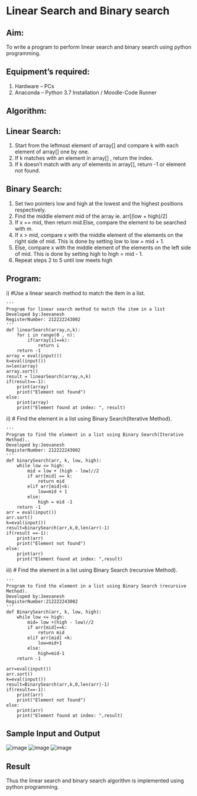 # Linear Search and Binary search
## Aim:
To write a program to perform linear search and binary search using python programming.
## Equipment’s required:
1.	Hardware – PCs
2.	Anaconda – Python 3.7 Installation / Moodle-Code Runner
## Algorithm:
## Linear Search:
1.	Start from the leftmost element of array[] and compare k with each element of array[] one by one.
2.	If k matches with an element in array[] , return the index.
3.	If k doesn’t match with any of elements in array[], return -1 or element not found.
## Binary Search:
1.	Set two pointers low and high at the lowest and the highest positions respectively.
2.	Find the middle element mid of the array ie. arr[(low + high)/2]
3.	If x == mid, then return mid.Else, compare the element to be searched with m.
4.	If x > mid, compare x with the middle element of the elements on the right side of mid. This is done by setting low to low = mid + 1.
5.	Else, compare x with the middle element of the elements on the left side of mid. This is done by setting high to high = mid - 1.
6.	Repeat steps 2 to 5 until low meets high
## Program:
i)	#Use a linear search method to match the item in a list.
``` 
''' 
Program for linear search method to match the item in a list
Developed by:Jeevanesh
RegisterNumber: 212222243002
'''
def linearSearch(array,n,k):
    for i in range(0 , n):
        if(array[i]==k):
            return i
    return -1        
array = eval(input())
k=eval(input())
n=len(array)
array.sort()
result = linearSearch(array,n,k)
if(result==-1):
    print(array)
    print("Element not found")
else:
    print(array)
    print("Element found at index: ", result)
```
ii)	# Find the element in a list using Binary Search(Iterative Method).
``` 
''' 
Program to find the element in a list using Binary Search(Iterative Method)..
Developed by:Jeevanesh
RegisterNumber: 212222243002
'''
def binarySearch(arr, k, low, high):
    while low <= high:
        mid = low + (high - low)//2
        if arr[mid] == k:
            return mid
        elif arr[mid]<k:
            low=mid + 1
        else:
            high = mid -1
    return -1
arr = eval(input())
arr.sort()
k=eval(input())
result=binarySearch(arr,k,0,len(arr)-1)
if(result ==-1):
    print(arr)
    print("Element not found")
else:
    print(arr)
    print("Element found at index: ",result)   
```
iii)	# Find the element in a list using Binary Search (recursive Method).
```
''' 
Program to find the element in a list using Binary Search (recursive Method).
Developed by:Jeevanesh
RegisterNumber:212222243002 
'''
def BinarySearch(arr, k, low, high):
    while low <= high:
        mid= low +(high - low)//2
        if arr[mid]==k:
            return mid 
        elif arr[mid] <k:
            low=mid+1
        else:
            high=mid-1
    return -1

arr=eval(input())
arr.sort()
k=eval(input())
result=BinarySearch(arr,k,0,len(arr)-1)
if(result==-1):
    print(arr)
    print("Element not found")
else:
    print(arr)
    print("Element found at index: ",result)
```
## Sample Input and Output
![image](https://github.com/plotswag/Search-Algorithm/assets/145822344/b7dae27c-fc3d-4ca9-a4c9-79b617cd13aa)
![image](https://github.com/plotswag/Search-Algorithm/assets/145822344/91649213-aede-44fd-b0c1-ddd6dfe7661b)
![image](https://github.com/plotswag/Search-Algorithm/assets/145822344/164f6611-0c3e-4a42-b049-4b248ed27417)
## Result
Thus the linear search and binary search algorithm is implemented using python programming.
